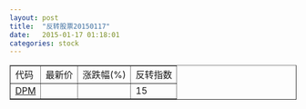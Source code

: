 ```yaml
---
layout: post
title:  "反转股票20150117"
date:   2015-01-17 01:18:01
categories: stock
---
```


<script type="text/javascript">
var stockList = []
stockList.push('gb_dpm');
</script>

<table border="1">
 <tr>
 <td>代码</td>
  <td>最新价</td>
  <td>涨跌幅(%)</td>
 <td>反转指数</td>
</tr>
  <tr id="dpm"><td><a href="http://stock.finance.sina.com.cn/usstock/quotes/DPM.html" target="_blank">DPM</a></td><td></td><td></td><td>15</td></tr>
</table>
